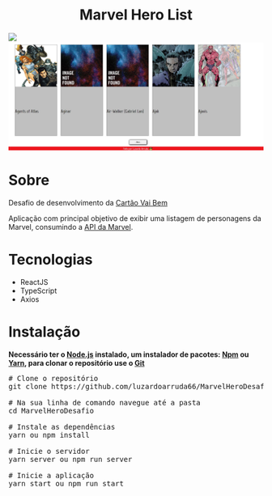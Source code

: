 # <h1 align="center">Marvel Hero List</h1>

<div>
    <img src="MarvelHeroDesafio/github/print1.JPG">
    <img src="./github/print2.jpg">
</div>

# Sobre

<p>Desafio de desenvolvimento da <a href="https://cartaovaibem.com.br/">Cartão Vai Bem</a></p>

<p>
    Aplicação com principal objetivo de exibir uma listagem de personagens da Marvel, consumindo a <a href='https://developer.marvel.com/'>API da Marvel</a>.
</p>

# Tecnologias

<ul>
    <li>ReactJS</li>
    <li>TypeScript</li>
    <li>Axios</li>
</ul>

# Instalação

<strong>
    Necessário ter o <a href="https://nodejs.org/en/">Node.js</a> instalado,
    um instalador de pacotes: <a href="https://www.npmjs.com/">Npm</a> ou <a href="https://yarnpkg.com/">Yarn</a>,
    para clonar o repositório use o <a href="https://git-scm.com/">Git</a>
</strong>

<pre>
# Clone o repositório
git clone https://github.com/luzardoarruda66/MarvelHeroDesafio.git

# Na sua linha de comando navegue até a pasta
cd MarvelHeroDesafio

# Instale as dependências
yarn ou npm install

# Inicie o servidor
yarn server ou npm run server

# Inicie a aplicação
yarn start ou npm run start
</pre>
